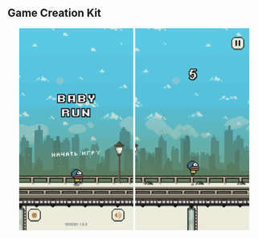 ## Game Creation Kit

<div align="center" width="100%">
    <img width="45%" src="/Materials/Screenshots/1.png" />
    <img width="45%" src="/Materials/Screenshots/2.png" />
</div>

